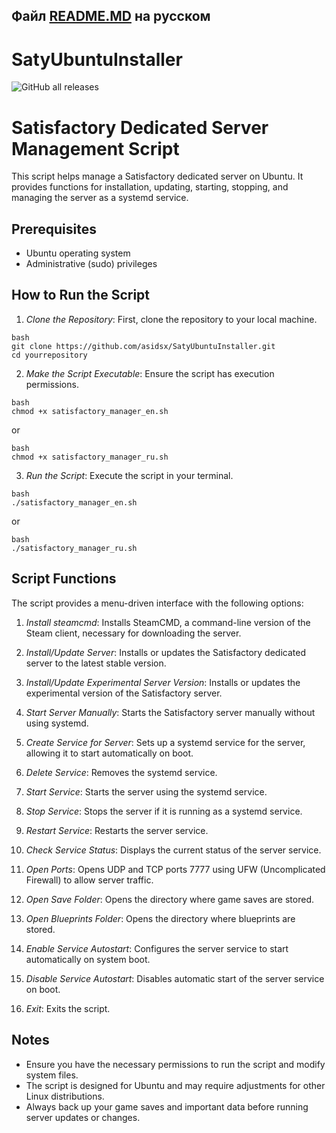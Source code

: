Файл [README.MD](https://github.com/asidsx/SatyUbuntuInstaller/blob/main/README_RU.MD) на русском 
---
# SatyUbuntuInstaller
![GitHub all releases](https://img.shields.io/github/downloads/asidsx/SatyUbuntuInstaller/total)
# Satisfactory Dedicated Server Management Script

This script helps manage a Satisfactory dedicated server on Ubuntu. It provides functions for installation, updating, starting, stopping, and managing the server as a systemd service.

## Prerequisites

- Ubuntu operating system
- Administrative (sudo) privileges

## How to Run the Script

1. *Clone the Repository*: First, clone the repository to your local machine.
```
bash
git clone https://github.com/asidsx/SatyUbuntuInstaller.git
cd yourrepository
```

2. *Make the Script Executable*: Ensure the script has execution permissions.
```
bash
chmod +x satisfactory_manager_en.sh
```
or
```
bash
chmod +x satisfactory_manager_ru.sh
```

3. *Run the Script*: Execute the script in your terminal.
```
bash
./satisfactory_manager_en.sh
```
or
```
bash
./satisfactory_manager_ru.sh
```

## Script Functions

The script provides a menu-driven interface with the following options:

1. *Install steamcmd*: Installs SteamCMD, a command-line version of the Steam client, necessary for downloading the server.

2. *Install/Update Server*: Installs or updates the Satisfactory dedicated server to the latest stable version.

3. *Install/Update Experimental Server Version*: Installs or updates the experimental version of the Satisfactory server.

4. *Start Server Manually*: Starts the Satisfactory server manually without using systemd.

5. *Create Service for Server*: Sets up a systemd service for the server, allowing it to start automatically on boot.

6. *Delete Service*: Removes the systemd service.

7. *Start Service*: Starts the server using the systemd service.

8. *Stop Service*: Stops the server if it is running as a systemd service.

9. *Restart Service*: Restarts the server service.

10. *Check Service Status*: Displays the current status of the server service.

11. *Open Ports*: Opens UDP and TCP ports 7777 using UFW (Uncomplicated Firewall) to allow server traffic.

12. *Open Save Folder*: Opens the directory where game saves are stored.

13. *Open Blueprints Folder*: Opens the directory where blueprints are stored.

14. *Enable Service Autostart*: Configures the server service to start automatically on system boot.

15. *Disable Service Autostart*: Disables automatic start of the server service on boot.

16. *Exit*: Exits the script.

## Notes

- Ensure you have the necessary permissions to run the script and modify system files.
- The script is designed for Ubuntu and may require adjustments for other Linux distributions.
- Always back up your game saves and important data before running server updates or changes.

